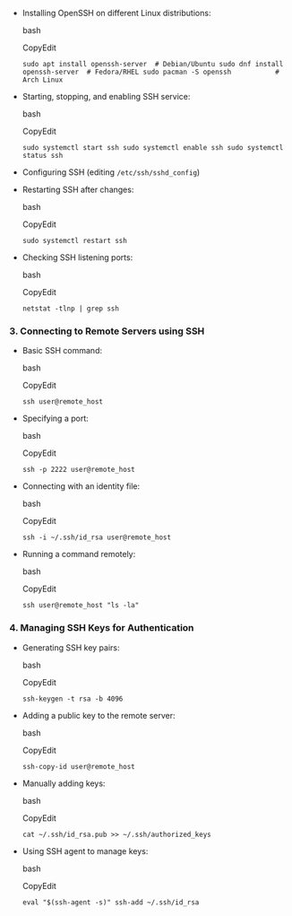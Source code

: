 - Installing OpenSSH on different Linux distributions:
    
    bash
    
    CopyEdit
    
    `sudo apt install openssh-server  # Debian/Ubuntu sudo dnf install openssh-server  # Fedora/RHEL sudo pacman -S openssh           # Arch Linux`
    
- Starting, stopping, and enabling SSH service:
    
    bash
    
    CopyEdit
    
    `sudo systemctl start ssh sudo systemctl enable ssh sudo systemctl status ssh`
    
- Configuring SSH (editing `/etc/ssh/sshd_config`)
- Restarting SSH after changes:
    
    bash
    
    CopyEdit
    
    `sudo systemctl restart ssh`
    
- Checking SSH listening ports:
    
    bash
    
    CopyEdit
    
    `netstat -tlnp | grep ssh`
    

### **3. Connecting to Remote Servers using SSH**

- Basic SSH command:
    
    bash
    
    CopyEdit
    
    `ssh user@remote_host`
    
- Specifying a port:
    
    bash
    
    CopyEdit
    
    `ssh -p 2222 user@remote_host`
    
- Connecting with an identity file:
    
    bash
    
    CopyEdit
    
    `ssh -i ~/.ssh/id_rsa user@remote_host`
    
- Running a command remotely:
    
    bash
    
    CopyEdit
    
    `ssh user@remote_host "ls -la"`
    

### **4. Managing SSH Keys for Authentication**

- Generating SSH key pairs:
    
    bash
    
    CopyEdit
    
    `ssh-keygen -t rsa -b 4096`
    
- Adding a public key to the remote server:
    
    bash
    
    CopyEdit
    
    `ssh-copy-id user@remote_host`
    
- Manually adding keys:
    
    bash
    
    CopyEdit
    
    `cat ~/.ssh/id_rsa.pub >> ~/.ssh/authorized_keys`
    
- Using SSH agent to manage keys:
    
    bash
    
    CopyEdit
    
    `eval "$(ssh-agent -s)" ssh-add ~/.ssh/id_rsa`